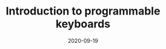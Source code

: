 ---
title: Introduction to programmable keyboards
date: "2020-09-19"
description: What is a programmable keyboard and what are the benefits?
draft: true
---